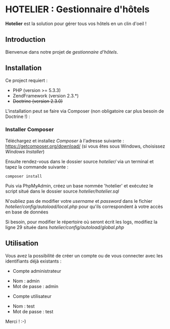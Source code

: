 HOTELIER : Gestionnaire d'hôtels
==========
**Hotelier** est la solution pour gérer tous vos hôtels en un clin d'oeil !

Introduction
----------
Bienvenue dans notre projet de *gestionnaire d'hôtels*.

Installation
----------
Ce project requiert :
* PHP (version >= 5.3.3)
* ZendFramework (version 2.3.*)
* ~~Doctrine (version 2.3.0)~~

L'installation peut se faire via Composer (non obligatoire car plus besoin de Doctrine !) : 

### Installer Composer
Téléchargez et installez *Composer* à l'adresse suivante : https://getcomposer.org/download/
(si vous êtes sous Windows, choisissez *Windows Installer*)

Ensuite rendez-vous dans le dossier source *hotelier/* via un terminal et tapez la commande suivante :
```
composer install
```

Puis via PhpMyAdmin, créez un base nommée 'hotelier' et exécutez le script situé dans le dossier source *hotelier/hotelier.sql*

N'oubliez pas de modifier votre *username* et *password* dans le fichier *hotelier/config/autoload/local.php* pour qu'ils correspondent à votre accès en base de données

Si besoin, pour modifier le répertoire où seront écrit les logs, modifiez la ligne 29 située dans *hotelier/config/autoload/global.php*

Utilisation
----------
Vous avez la possibilité de créer un compte ou de vous connecter avec les identifiants déjà existants :

- Compte administrateur
* Nom : admin
* Mot de passe : admin


- Compte utilisateur
* Nom : test
* Mot de passe : test


Merci ! :-)
